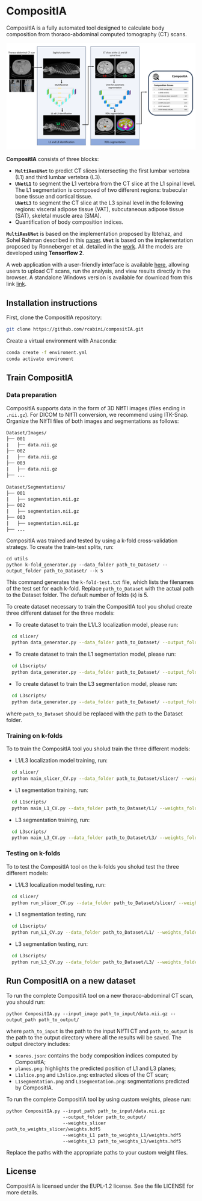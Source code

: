 # CompositIA

CompositIA is a fully automated tool designed to calculate body composition from thoraco-abdominal computed tomography (CT) scans.

![](pipeline.png)

**CompositIA** consists of three blocks:

* **`MultiResUNet`** to predict CT slices intersecting the first lumbar vertebra (L1) and third lumbar vertebra (L3).
* **`UNetL1`** to segment the L1 vertebra from the CT slice at the L1 spinal level. The L1 segmentation is composed of two different regions: trabecular bone tissue and cortical tissue.\
**`UNetL3`** to segment the CT slice at the L3 spinal level in the following regions: visceral adipose tissue (VAT), subcutaneous adipose tissue (SAT), skeletal muscle area (SMA).
* Quantification of body composition indices.

**`MultiResUNet`** is based on the implementation proposed by Ibtehaz, and Sohel Rahman described in this [paper](https://www.sciencedirect.com/science/article/abs/pii/S0893608019302503?via%3Dihub). **`UNet`** is based on the implementation proposed by Ronneberger et al. detailed in the [work](https://arxiv.org/pdf/1505.04597.pdf). 
All the models are developed using **Tensorflow 2**. 

A web application with a user-friendly interface is available [here](http://www.dp-lab.io/compositia), allowing users to upload CT scans, run the analysis, and view results directly in the browser. A standalone Windows version is available for download from this link [link](http://www.dp-lab.io/compositia).

[//]:<Please cite the following [paper](https://arxiv.org/) when using CompositIA:>
  
## Installation instructions

First, clone the CompositIA repository:
```bash
git clone https://github.com/rcabini/compositIA.git
```
Create a virtual environment with Anaconda:
```bash
conda create -f enviroment.yml
conda activate enviroment
```

## Train CompositIA

### Data preparation
CompositIA supports data in the form of 3D NIfTI images (files ending in `.nii.gz`). For DICOM to NIfTI conversion, we recommend using ITK-Snap. Organize the NIfTI files of both images and segmentations as follows: 

    Dataset/Images/
    ├── 001
    |   ├── data.nii.gz
    ├── 002
    |   ├── data.nii.gz
    ├── 003
    |   ├── data.nii.gz
    ├── ...
    
    Dataset/Segmentations/
    ├── 001
    |   ├── segmentation.nii.gz
    ├── 002
    |   ├── segmentation.nii.gz
    ├── 003
    |   ├── segmentation.nii.gz
    ├── ...

CompositIA was trained and tested by using a k-fold cross-validation strategy. To create the train-test splits, run:

    cd utils
    python k-fold_generator.py --data_folder path_to_Dataset/ --output_folder path_to_Dataset/ --k 5

This command generates the `k-fold-test.txt` file, which lists the filenames of the test set for each k-fold. Replace `path_to_Dataset` with the actual path to the Dataset folder. The default number of folds (`k`) is 5.

To create dataset necessary to train the CompositIA tool you sholud create three different dataset for the three models:

* To create dataset to train the L1/L3 localization model, please run:
```bash
  cd slicer/
  python data_generator.py --data_folder path_to_Dataset/ --output_folder path_to_Dataset/slicer/ --ktxt path_to_Dataset/k-fold-test.txt
```
* To create dataset to train the L1 segmentation model, please run:
```bash
  cd L1scripts/
  python data_generator.py --data_folder path_to_Dataset/ --output_folder path_to_Dataset/L1/
```
* To create dataset to train the L3 segmentation model, please run:
```bash
  cd L3scripts/
  python data_generator.py --data_folder path_to_Dataset/ --output_folder path_to_Dataset/L3/
```
where `path_to_Dataset` should be replaced with the path to the Dataset folder.

### Training on k-folds
To to train the CompositIA tool you sholud train the three different models:

* L1/L3 localization model training, run:
```bash
  cd slicer/
  python main_slicer_CV.py --data_folder path_to_Dataset/slicer/ --weights_folder ./weights_slicer/ --ktxt path_to_Dataset/k-fold-test.txt
```
* L1 segmentation training, run:
```bash
  cd L1scripts/
  python main_L1_CV.py --data_folder path_to_Dataset/L1/ --weights_folder ./weights_L1/ --ktxt path_to_Dataset/k-fold-test.txt
```
* L3 segmentation training, run:
```bash
  cd L3scripts/
  python main_L3_CV.py --data_folder path_to_Dataset/L3/ --weights_folder ./weights_L3/ --ktxt path_to_Dataset/k-fold-test.txt
```

### Testing on k-folds
To to test the CompositIA tool on the k-folds you sholud test the three different models:

* L1/L3 localization model testing, run:
```bash
  cd slicer/
  python run_slicer_CV.py --data_folder path_to_Dataset/slicer/ --weights_folder ./weights_slicer/ --output_folder ./results_slicer/ --ktxt path_to_Dataset/k-fold-test.txt --nifti_folder ./path_to_Dataset/
```
* L1 segmentation testing, run:
```bash
  cd L1scripts/
  python run_L1_CV.py --data_folder path_to_Dataset/L1/ --weights_folder ./weights_L1/ --output_folder ./results_L1/ --ktxt path_to_Dataset/k-fold-test.txt
```
* L3 segmentation testing, run:
```bash
  cd L3scripts/
  python run_L3_CV.py --data_folder path_to_Dataset/L3/ --weights_folder ./weights_L3/ --output_folder ./results_L3/ --ktxt path_to_Dataset/k-fold-test.txt
```

## Run CompositIA on a new dataset

To run the complete CompositIA tool on a new thoraco-abdominal CT scan, you should run:

    python CompositIA.py --input_image path_to_input/data.nii.gz --output_path path_to_output/

where `path_to_input` is the path to the input NIfTI CT and `path_to_output` is the path to the output directory where all the results will be saved. The output directory includes: 

* `scores.json`: contains the body composition indices computed by CompositIA;
* `planes.png`: highlights the predicted position of L1 and L3 planes;
* `L1slice.png` and `L3slice.png`: extracted slices of the CT scan;
* `L1segmentation.png` and `L3segmentation.png`: segmentations predicted by CompositIA. 

To run the complete CompositIA tool by using custom weights, please run:

    python CompositIA.py --input_path path_to_input/data.nii.gz 
                         --output_folder path_to_output/
                         --weights_slicer path_to_weights_slicer/weights.hdf5
                         --weights_L1 path_to_weights_L1/weights.hdf5
                         --weights_L3 path_to_weights_L3/weights.hdf5

Replace the paths with the appropriate paths to your custom weight files.

## License
CompositIA is licensed under the EUPL-1.2 license. See the file LICENSE for more details.
